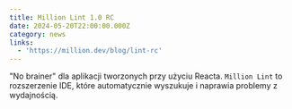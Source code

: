 ```yaml
---
title: Million Lint 1.0 RC
date: 2024-05-20T22:00:00.000Z
category: news
links:
  - 'https://million.dev/blog/lint-rc'
---
```


"No brainer" dla aplikacji tworzonych przy użyciu Reacta. `Million Lint` to rozszerzenie IDE, które automatycznie wyszukuje i naprawia problemy z wydajnością.
